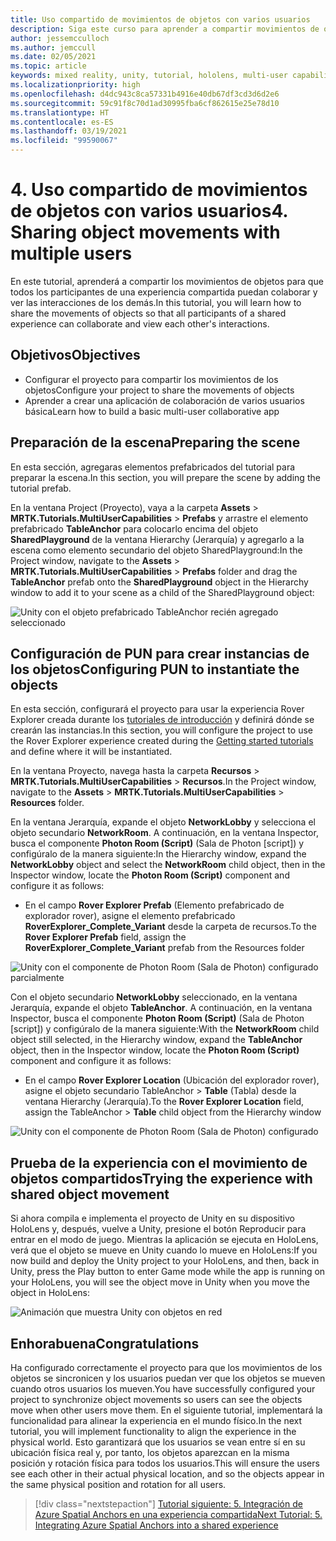 ```yaml
---
title: Uso compartido de movimientos de objetos con varios usuarios
description: Siga este curso para aprender a compartir movimientos de objetos con varios usuarios en una aplicación de HoloLens 2.
author: jessemcculloch
ms.author: jemccull
ms.date: 02/05/2021
ms.topic: article
keywords: mixed reality, unity, tutorial, hololens, multi-user capabilities, Photon, MRTK, mixed reality toolkit, UWP, Azure spatial anchors
ms.localizationpriority: high
ms.openlocfilehash: d4dc943c8ca57331b4916e40db67df3cd3d6d2e6
ms.sourcegitcommit: 59c91f8c70d1ad30995fba6cf862615e25e78d10
ms.translationtype: HT
ms.contentlocale: es-ES
ms.lasthandoff: 03/19/2021
ms.locfileid: "99590067"
---
```

# <a name="4-sharing-object-movements-with-multiple-users"></a><span data-ttu-id="93f46-104">4. Uso compartido de movimientos de objetos con varios usuarios</span><span class="sxs-lookup"><span data-stu-id="93f46-104">4. Sharing object movements with multiple users</span></span>

<span data-ttu-id="93f46-105">En este tutorial, aprenderá a compartir los movimientos de objetos para que todos los participantes de una experiencia compartida puedan colaborar y ver las interacciones de los demás.</span><span class="sxs-lookup"><span data-stu-id="93f46-105">In this tutorial, you will learn how to share the movements of objects so that all participants of a shared experience can collaborate and view each other's interactions.</span></span>

## <a name="objectives"></a><span data-ttu-id="93f46-106">Objetivos</span><span class="sxs-lookup"><span data-stu-id="93f46-106">Objectives</span></span>

* <span data-ttu-id="93f46-107">Configurar el proyecto para compartir los movimientos de los objetos</span><span class="sxs-lookup"><span data-stu-id="93f46-107">Configure your project to share the movements of objects</span></span>
* <span data-ttu-id="93f46-108">Aprender a crear una aplicación de colaboración de varios usuarios básica</span><span class="sxs-lookup"><span data-stu-id="93f46-108">Learn how to build a basic multi-user collaborative app</span></span>

## <a name="preparing-the-scene"></a><span data-ttu-id="93f46-109">Preparación de la escena</span><span class="sxs-lookup"><span data-stu-id="93f46-109">Preparing the scene</span></span>

<span data-ttu-id="93f46-110">En esta sección, agregaras elementos prefabricados del tutorial para preparar la escena.</span><span class="sxs-lookup"><span data-stu-id="93f46-110">In this section, you will prepare the scene by adding the tutorial prefab.</span></span>

<span data-ttu-id="93f46-111">En la ventana Project (Proyecto), vaya a la carpeta **Assets** > **MRTK.Tutorials.MultiUserCapabilities** > **Prefabs** y arrastre el elemento prefabricado **TableAnchor** para colocarlo encima del objeto **SharedPlayground** de la ventana Hierarchy (Jerarquía) y agregarlo a la escena como elemento secundario del objeto SharedPlayground:</span><span class="sxs-lookup"><span data-stu-id="93f46-111">In the Project window, navigate to the **Assets** > **MRTK.Tutorials.MultiUserCapabilities** > **Prefabs** folder and drag the **TableAnchor** prefab onto the **SharedPlayground** object in the Hierarchy window to add it to your scene as a child of the SharedPlayground object:</span></span>

![Unity con el objeto prefabricado TableAnchor recién agregado seleccionado](images/mr-learning-sharing/sharing-04-section1-step1-1.png)

## <a name="configuring-pun-to-instantiate-the-objects"></a><span data-ttu-id="93f46-113">Configuración de PUN para crear instancias de los objetos</span><span class="sxs-lookup"><span data-stu-id="93f46-113">Configuring PUN to instantiate the objects</span></span>

<span data-ttu-id="93f46-114">En esta sección, configurará el proyecto para usar la experiencia Rover Explorer creada durante los [tutoriales de introducción](mr-learning-base-01.md) y definirá dónde se crearán las instancias.</span><span class="sxs-lookup"><span data-stu-id="93f46-114">In this section, you will configure the project to use the Rover Explorer experience created during the [Getting started tutorials](mr-learning-base-01.md) and define where it will be instantiated.</span></span>

<span data-ttu-id="93f46-115">En la ventana Proyecto, navega hasta la carpeta **Recursos** > **MRTK.Tutorials.MultiUserCapabilities** > **Recursos**.</span><span class="sxs-lookup"><span data-stu-id="93f46-115">In the Project window, navigate to the **Assets** > **MRTK.Tutorials.MultiUserCapabilities** > **Resources** folder.</span></span>

<span data-ttu-id="93f46-116">En la ventana Jerarquía, expande el objeto **NetworkLobby** y selecciona el objeto secundario **NetworkRoom**. A continuación, en la ventana Inspector, busca el componente **Photon Room (Script)** (Sala de Photon [script]) y configúralo de la manera siguiente:</span><span class="sxs-lookup"><span data-stu-id="93f46-116">In the Hierarchy window, expand the **NetworkLobby** object and select the **NetworkRoom** child object, then in the Inspector window, locate the **Photon Room (Script)** component and configure it as follows:</span></span>

* <span data-ttu-id="93f46-117">En el campo **Rover Explorer Prefab** (Elemento prefabricado de explorador rover), asigne el elemento prefabricado **RoverExplorer_Complete_Variant** desde la carpeta de recursos.</span><span class="sxs-lookup"><span data-stu-id="93f46-117">To the **Rover Explorer Prefab** field, assign the **RoverExplorer_Complete_Variant** prefab from the Resources folder</span></span>

![Unity con el componente de Photon Room (Sala de Photon) configurado parcialmente](images/mr-learning-sharing/sharing-04-section2-step1-1.png)

<span data-ttu-id="93f46-119">Con el objeto secundario **NetworkLobby** seleccionado, en la ventana Jerarquía, expande el objeto **TableAnchor**. A continuación, en la ventana Inspector, busca el componente **Photon Room (Script)** (Sala de Photon [script]) y configúralo de la manera siguiente:</span><span class="sxs-lookup"><span data-stu-id="93f46-119">With the **NetworkRoom** child object still selected, in the Hierarchy window, expand the **TableAnchor** object, then in the Inspector window, locate the **Photon Room (Script)** component and configure it as follows:</span></span>

* <span data-ttu-id="93f46-120">En el campo **Rover Explorer Location** (Ubicación del explorador rover), asigne el objeto secundario TableAnchor > **Table** (Tabla) desde la ventana Hierarchy (Jerarquía).</span><span class="sxs-lookup"><span data-stu-id="93f46-120">To the **Rover Explorer Location** field, assign the TableAnchor > **Table** child object from the Hierarchy window</span></span>

![Unity con el componente de Photon Room (Sala de Photon) configurado](images/mr-learning-sharing/sharing-04-section2-step1-2.png)

## <a name="trying-the-experience-with-shared-object-movement"></a><span data-ttu-id="93f46-122">Prueba de la experiencia con el movimiento de objetos compartidos</span><span class="sxs-lookup"><span data-stu-id="93f46-122">Trying the experience with shared object movement</span></span>

<span data-ttu-id="93f46-123">Si ahora compila e implementa el proyecto de Unity en su dispositivo HoloLens y, después, vuelve a Unity, presione el botón Reproducir para entrar en el modo de juego. Mientras la aplicación se ejecuta en HoloLens, verá que el objeto se mueve en Unity cuando lo mueve en HoloLens:</span><span class="sxs-lookup"><span data-stu-id="93f46-123">If you now build and deploy the Unity project to your HoloLens, and then, back in Unity, press the Play button to enter Game mode while the app is running on your HoloLens, you will see the object move in Unity when you move the object in HoloLens:</span></span>

![Animación que muestra Unity con objetos en red](images/mr-learning-sharing/sharing-04-section3-step1-1.gif)

## <a name="congratulations"></a><span data-ttu-id="93f46-125">Enhorabuena</span><span class="sxs-lookup"><span data-stu-id="93f46-125">Congratulations</span></span>

<span data-ttu-id="93f46-126">Ha configurado correctamente el proyecto para que los movimientos de los objetos se sincronicen y los usuarios puedan ver que los objetos se mueven cuando otros usuarios los mueven.</span><span class="sxs-lookup"><span data-stu-id="93f46-126">You have successfully configured your project to synchronize object movements so users can see the objects move when other users move them.</span></span> <span data-ttu-id="93f46-127">En el siguiente tutorial, implementará la funcionalidad para alinear la experiencia en el mundo físico.</span><span class="sxs-lookup"><span data-stu-id="93f46-127">In the next tutorial, you will implement functionality to align the experience in the physical world.</span></span> <span data-ttu-id="93f46-128">Esto garantizará que los usuarios se vean entre sí en su ubicación física real y, por tanto, los objetos aparezcan en la misma posición y rotación física para todos los usuarios.</span><span class="sxs-lookup"><span data-stu-id="93f46-128">This will ensure the users see each other in their actual physical location, and so the objects appear in the same physical position and rotation for all users.</span></span>

> [!div class="nextstepaction"]
> [<span data-ttu-id="93f46-129">Tutorial siguiente: 5. Integración de Azure Spatial Anchors en una experiencia compartida</span><span class="sxs-lookup"><span data-stu-id="93f46-129">Next Tutorial: 5. Integrating Azure Spatial Anchors into a shared experience</span></span>](mr-learning-sharing-05.md)

